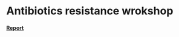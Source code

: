 # Antibiotics resistance wrokshop
#### [Report](https://docs.google.com/document/d/1wYxYWfUf1HGAos--RgYLCmwtfIYfNq_JY-kwjjmk74A/edit?usp=sharing)
